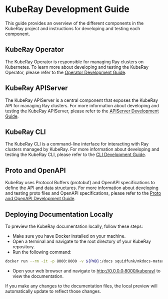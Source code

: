 # KubeRay Development Guide

This guide provides an overview of the different components in the KubeRay project and instructions for developing and testing each component.

## KubeRay Operator

The KubeRay Operator is responsible for managing Ray clusters on Kubernetes.
To learn more about developing and testing the KubeRay Operator, please refer to the [Operator Development Guide](https://github.com/ray-project/kuberay/blob/master/ray-operator/DEVELOPMENT.md).

## KubeRay APIServer

The KubeRay APIServer is a central component that exposes the KubeRay API for managing Ray clusters.
For more information about developing and testing the KubeRay APIServer, please refer to the [APIServer Development Guide](https://github.com/ray-project/kuberay/blob/master/apiserver/DEVELOPMENT.md).

## KubeRay CLI

The KubeRay CLI is a command-line interface for interacting with Ray clusters managed by KubeRay.
For more information about developing and testing the KubeRay CLI, please refer to the [CLI Development Guide](https://github.com/ray-project/kuberay/blob/master/cli/README.md).

## Proto and OpenAPI

KubeRay uses Protocol Buffers (protobuf) and OpenAPI specifications to define the API and data structures.
For more information about developing and testing proto files and OpenAPI specifications, please refer to the [Proto and OpenAPI Development Guide](https://github.com/ray-project/kuberay/blob/master/proto/README.md).

## Deploying Documentation Locally

To preview the KubeRay documentation locally, follow these steps:

- Make sure you have Docker installed on your machine.
- Open a terminal and navigate to the root directory of your KubeRay repository.
- Run the following command:

```sh
docker run --rm -it -p 8000:8000 -v ${PWD}:/docs squidfunk/mkdocs-material
```

- Open your web browser and navigate to <http://0.0.0.0:8000/kuberay/> to view the documentation.

If you make any changes to the documentation files, the local preview will automatically update to reflect those changes.
